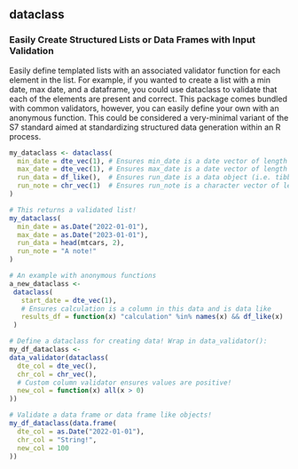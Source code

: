 ## dataclass

### Easily Create Structured Lists or Data Frames with Input Validation

Easily define templated lists with an associated validator function
for each element in the list. For example, if you wanted to create a list
with a min date, max date, and a dataframe, you could use dataclass to
validate that each of the elements are present and correct. This package
comes bundled with common validators, however, you can easily define your
own with an anonymous function. This could be considered a very-minimal
variant of the S7 standard aimed at standardizing structured data generation
within an R process.

```r
my_dataclass <- dataclass(
  min_date = dte_vec(1), # Ensures min_date is a date vector of length 1
  max_date = dte_vec(1), # Ensures max_date is a date vector of length 1
  run_data = df_like(),  # Ensures run_date is a data object (i.e. tibble)
  run_note = chr_vec(1)  # Ensures run_note is a character vector of length 1
)

# This returns a validated list!
my_dataclass(
  min_date = as.Date("2022-01-01"),
  max_date = as.Date("2023-01-01"),
  run_data = head(mtcars, 2),
  run_note = "A note!"
)

# An example with anonymous functions
a_new_dataclass <-
 dataclass(
   start_date = dte_vec(1),
   # Ensures calculation is a column in this data and is data like
   results_df = function(x) "calculation" %in% names(x) && df_like(x)
 )

# Define a dataclass for creating data! Wrap in data_validator():
my_df_dataclass <-
data_validator(dataclass(
  dte_col = dte_vec(),
  chr_col = chr_vec(),
  # Custom column validator ensures values are positive!
  new_col = function(x) all(x > 0)
))

# Validate a data frame or data frame like objects!
my_df_dataclass(data.frame(
  dte_col = as.Date("2022-01-01"),
  chr_col = "String!",
  new_col = 100
))
```
